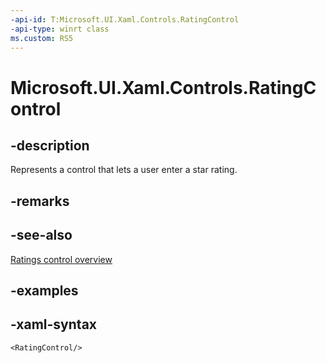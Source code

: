 ```yaml
---
-api-id: T:Microsoft.UI.Xaml.Controls.RatingControl
-api-type: winrt class
ms.custom: RS5
---
```

<!-- Class syntax.
public class RatingControl : Control, Control
-->

# Microsoft.UI.Xaml.Controls.RatingControl


## -description

Represents a control that lets a user enter a star rating.


## -remarks


## -see-also
[Ratings control overview](https://docs.microsoft.com/windows/uwp/controls-and-patterns/rating)


## -examples


## -xaml-syntax

```xaml
<RatingControl/>
```


